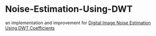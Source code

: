 # Noise-Estimation-Using-DWT
an implementation and improvement for [Digital Image Noise Estimation Using DWT Coefficients](https://ieeexplore.ieee.org/document/9321739)

